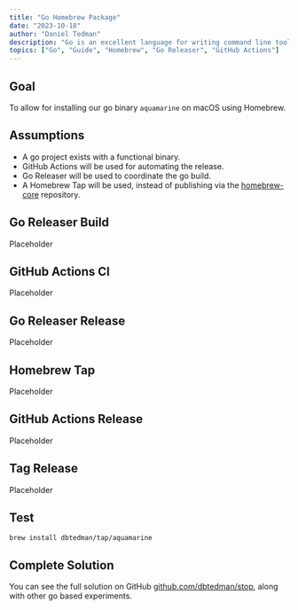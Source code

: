 ```yaml
---
title: "Go Homebrew Package"
date: "2023-10-18"
author: "Daniel Tedman"
description: "Go is an excellent language for writing command line tools, and Homebrew is the de facto package manager for macOS. This guide provides step by step instructions on how to get from go source code to published homebrew package."
topics: ["Go", "Guide", "Homebrew", "Go Releaser", "GitHub Actions"]
---
```


## Goal

To allow for installing our go binary `aquamarine` on macOS using Homebrew.

## Assumptions

-   A go project exists with a functional binary.
-   GitHub Actions will be used for automating the release.
-   Go Releaser will be used to coordinate the go build.
-   A Homebrew Tap will be used, instead of publishing via the [homebrew-core](https://github.com/Homebrew/homebrew-core)
    repository.

## Go Releaser Build

Placeholder

## GitHub Actions CI

Placeholder

## Go Releaser Release

Placeholder

## Homebrew Tap

Placeholder

## GitHub Actions Release

Placeholder

## Tag Release

Placeholder

## Test

```shell
brew install dbtedman/tap/aquamarine
```

## Complete Solution

You can see the full solution on GitHub [github.com/dbtedman/stop](https://github.com/dbtedman/stop), along with other
go based experiments.
